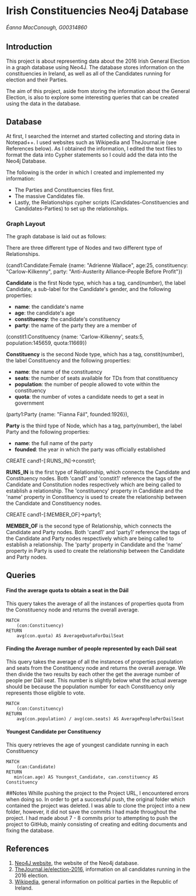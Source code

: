 # Irish Constituencies Neo4j Database
###### Éanna MacConough, G00314860

## Introduction
This project is about representing data about the 2016 Irish General Election in a graph database using 
Neo4J. The database stores information on the constituencies in Ireland, as well as all of the Candidates 
running for election and their Parties.

The aim of this project, aside from storing the information about the General Election, is also to explore
some interesting queries that can be created using the data in the database.

## Database
At first, I searched the internet and started collecting and storing data in Notepad++. I used websites 
such as Wikipedia and TheJournal.ie (see References below). As I obtained the information, I edited the 
text files to format the data into Cypher statements so I could add the data into the Neo4j Database.

The following is the order in which I created and implemented my information: 
- The Parties and Constituencies files first.
- The massive Candidates file.
- Lastly, the Relationships cypher scripts (Candidates-Constituencies and Candidates-Parties) to set up 
	the relationships.

### Graph Layout
The graph database is laid out as follows:

There are three different type of Nodes and two different type of Relationships.

(cand1:Candidate:Female {name: "Adrienne Wallace", age:25, constituency: "Carlow-Kilkenny", party: "Anti-Austerity Alliance–People Before Profit"})

**Candidate** is the first Node type, which has a tag, cand(number), the label Candidate, a sub-label for the Candidate's gender, and the following properties:
- **name**: the candidate's name
- **age**: the candidate's age
- **constituency**: the candidate's constituency
- **party**: the name of the party they are a member of


(constit1:Constituency {name: 'Carlow-Kilkenny', seats:5, population:145659, quota:11669})

**Constituency** is the second Node type, which has a tag, constit(number), the label Constituency and the following properties:
- **name**: the name of the constituency
- **seats**: the number of seats available for TDs from that constituency
- **population**: the number of people allowed to vote within the constituency
- **quota**: the number of votes a candidate needs to get a seat in government


(party1:Party {name: "Fianna Fáil", founded:1926}),	

**Party** is the third type of Node, which has a tag, party(number), the label Party and the following properties:
- **name**: the full name of the party
- **founded**: the year in which the party was officially established


CREATE cand1-[:RUNS_IN]->constit1;

**RUNS_IN** is the first type of Relationship, which connects the Candidate and Constituency nodes.
Both 'cand1' and 'constit1' reference the tags of the Candidate and Constitution nodes respectively which 
are being called to establish a relationship. The 'constituency' property in Candidate and the 'name' 
property in Constituency is used to create the relationship between the Candidate and Constituency nodes.


CREATE cand1-[:MEMBER_OF]->party1;

**MEMBER_OF** is the second type of Relationship, which connects the Candidate and Party nodes.
Both 'cand1' and 'party1' reference the tags of the Candidate and Party nodes respectively which are being 
called to establish a relationship. The 'party' property in Candidate and the 'name' property in Party is 
used to create the relationship between the Candidate and Party nodes.

## Queries

#### Find the average quota to obtain a seat in the Dáil
This query takes the average of all the instances of properties quota from the Constituency node and 
returns the overall average.
```cypher
MATCH 
    (con:Constituency)
RETURN 
    avg(con.quota) AS AverageQuotaForDailSeat
```

#### Finding the Average number of people represented by each Dáil seat
This query takes the average of all the instances of properties population and seats from the Constituency 
node and returns the overall average. We then divide the two results by each other the get the average 
number of people per Dáil seat. This number is slightly below what the actual average should be because
the population number for each Constituency only represents those eligible to vote.
```cypher
MATCH 
    (con:Constituency)
RETURN 
    avg(con.population) / avg(con.seats) AS AveragePeoplePerDailSeat
```
	
#### Youngest Candidate per Constituency
This query retrieves the age of youngest candidate running in each Constituency
```cypher
MATCH 
    (can:Candidate)
RETURN 
   min(can.age) AS Youngest_Candidate, can.constituency AS Constituency
```

##Notes
Whille pushing the project to the Project URL, I encountered errors when doing so. In order to get a successful push, the original folder which contained the project was deleted. I was able to clone the project into a new folder, however, it did not save the commits I had made throughout the project. I had made about 7 - 8 commits prior to attempting to push the project to GitHub, mainly consisting of creating and editing documents and fixing the database.

## References
1. [Neo4J website](http://neo4j.com/), the website of the Neo4j database.
2. [TheJournal.ie/election-2016](http://www.thejournal.ie/election-2016/), information on all candidates running in the 2016 election.
3. [Wikipedia](https://en.wikipedia.org/wiki/List_of_political_parties_in_the_Republic_of_Ireland/), general information on political parties in the Republic of Ireland.
